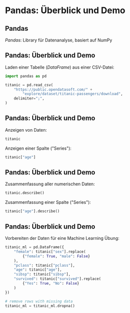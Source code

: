 # Pandas: Überblick und Demo

## Pandas

_Pandas_: Library für Datenanalyse, basiert auf NumPy

## Pandas: Überblick und Demo

Laden einer Tabelle (_DataFrame_) aus einer CSV-Datei:

```py
import pandas as pd

titanic = pd.read_csv(
    "https://public.opendatasoft.com/" +
        "explore/dataset/titanic-passengers/download",
    delimiter=";",
)
```

## Pandas: Überblick und Demo

Anzeigen von Daten:

```py
titanic
```

Anzeigen einer Spalte ("Series"):

```py
titanic["age"]
```

## Pandas: Überblick und Demo

Zusammenfassung aller numerischen Daten:

```py
titanic.describe()
```

Zusammenfassung einer Spalte ("Series"):

```py
titanic["age"].describe()
```

## Pandas: Überblick und Demo

Vorbereiten der Daten für eine Machine Learning Übung:

```py
titanic_ml = pd.DataFrame({
    "female": titanic["sex"].replace(
        {"female": True, "male": False}
    ),
    "pclass": titanic["pclass"],
    "age": titanic["age"],
    "sibsp": titanic["sibsp"],
    "survived": titanic["survived"].replace(
        {"Yes": True, "No": False}
    )
})

# remove rows with missing data
titanic_ml = titanic_ml.dropna()
```
